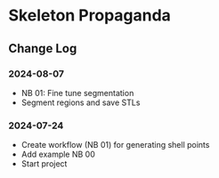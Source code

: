 # Skeleton Propaganda

## Change Log
### 2024-08-07
- NB 01: Fine tune segmentation
- Segment regions and save STLs
### 2024-07-24
- Create workflow (NB 01) for generating shell points
- Add example NB 00
- Start project
